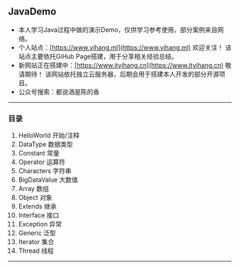 ## JavaDemo
- 本人学习Java过程中做的演示Demo，仅供学习参考使用，部分案例来自网络。
- 个人站点：[https://www.yihang.ml](https://www.yihang.ml) 欢迎关注！ 该站点主要依托GiHub Page搭建，用于分享相关经验总结。
- 新网站正在搭建中：[https://www.ityihang.cn](https://www.ityihang.cn) 敬请期待！ 该网站依托独立云服务器，后期会用于搭建本人开发的部分开源项目。
- 公众号搜索：都说酒是陈的香

---

### 目录
1. HelloWorld  开始/注释
2. DataType  数据类型
3. Constant  常量
4. Operator  运算符
5. Characters  字符串
6. BigDataValue  大数值
7. Array  数组
8. Object  对象
9. Extends  继承
10. Interface  接口
11. Exception  异常
12. Generic  泛型
13. Iterator  集合
14. Thread  线程

--- 

